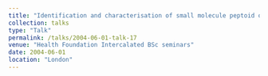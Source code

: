 ```yaml
---
title: "Identification and characterisation of small molecule peptoid opioid receptor ligands. "
collection: talks
type: "Talk"
permalink: /talks/2004-06-01-talk-17
venue: "Health Foundation Intercalated BSc seminars"
date: 2004-06-01
location: "London"
---
```


